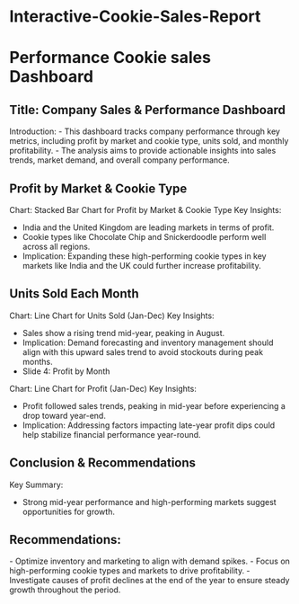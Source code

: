 # Interactive-Cookie-Sales-Report

<h1>Performance Cookie sales Dashboard</h1>

<h2>Title: Company Sales & Performance Dashboard</h2>
Introduction:
- This dashboard tracks company performance through key metrics, including profit by market and cookie type, units sold, and monthly profitability.
- The analysis aims to provide actionable insights into sales trends, market demand, and overall company performance.

<h2>Profit by Market & Cookie Type</h2>

Chart: Stacked Bar Chart for Profit by Market & Cookie Type
Key Insights:
- India and the United Kingdom are leading markets in terms of profit.
- Cookie types like Chocolate Chip and Snickerdoodle perform well across all regions.
- Implication: Expanding these high-performing cookie types in key markets like India and the UK could further increase profitability.
  
<h2>Units Sold Each Month</h2>

Chart: Line Chart for Units Sold (Jan-Dec)
Key Insights:
- Sales show a rising trend mid-year, peaking in August.
- Implication: Demand forecasting and inventory management should align with this upward sales trend to avoid stockouts during peak months.
- Slide 4: Profit by Month

Chart: Line Chart for Profit (Jan-Dec)
Key Insights:
- Profit followed sales trends, peaking in mid-year before experiencing a drop toward year-end.
- Implication: Addressing factors impacting late-year profit dips could help stabilize financial performance year-round.

<h2>Conclusion & Recommendations</h2>

Key Summary:
- Strong mid-year performance and high-performing markets suggest opportunities for growth.

<h2>Recommendations:</h2>
- Optimize inventory and marketing to align with demand spikes.
- Focus on high-performing cookie types and markets to drive profitability.
- Investigate causes of profit declines at the end of the year to ensure steady growth throughout the period.
